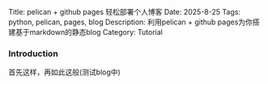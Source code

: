 Title: pelican + github pages 轻松部署个人博客
Date: 2025-8-25
Tags: python, pelican, pages, blog
Description: 利用pelican + github pages为你搭建基于markdown的静态blog
Category: Tutorial

### Introduction

首先这样，再如此这般(测试blog中)